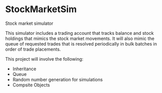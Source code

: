 # StockMarketSim
Stock market simulator

This simulator includes a trading account that tracks balance and stock holdings that mimics the stock market movements. It will also mimic the queue of requested trades that is resolved periodically in bulk batches in order of trade placements.

This project will involve the following:
- Inheritance
- Queue
- Random number generation for simulations
- Compsite Objects
